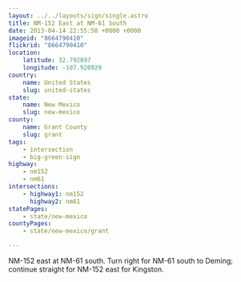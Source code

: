 ```yaml
---
layout: ../../layouts/sign/single.astro
title: NM-152 East at NM-61 South
date: 2013-04-14 22:55:58 +0000 +0000
imageid: "8664790410"
flickrid: "8664790410"
location:
    latitude: 32.792897
    longitude: -107.920929
country:
    name: United States
    slug: united-states
state:
    name: New Mexico
    slug: new-mexico
county:
    name: Grant County
    slug: grant
tags:
    - intersection
    - big-green-sign
highway:
    - nm152
    - nm61
intersections:
    - highway1: nm152
      highway2: nm61
statePages:
    - state/new-mexico
countyPages:
    - state/new-mexico/grant

---
```

NM-152 east at NM-61 south.  Turn right for NM-61 south to Deming; continue straight for NM-152 east for Kingston.